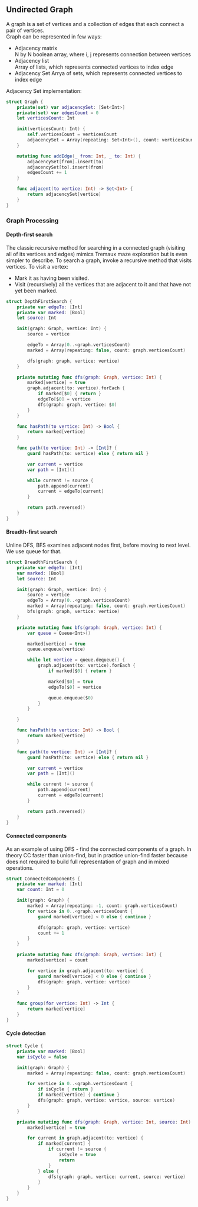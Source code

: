 ## Undirected Graph

A graph is a set of vertices and a collection of edges that each connect a pair of vertices.  
Graph can be represented in few ways:
- Adjacency matrix  
N by N boolean array, where i, j represents connection between vertices
- Adjacency list  
Array of lists, which represents connected vertices to index edge
- Adjacency Set
Arrya of sets, which represents connected vertices to index edge

Adjacency Set implementation:

```swift
struct Graph {
    private(set) var adjacencySet: [Set<Int>]
    private(set) var edgesCount = 0
    let verticesCount: Int

    init(verticesCount: Int) {
        self.verticesCount = verticesCount
        adjacencySet = Array(repeating: Set<Int>(), count: verticesCount)
    }

    mutating func addEdge(_ from: Int, _ to: Int) {
        adjacencySet[from].insert(to)
        adjacencySet[to].insert(from)
        edgesCount += 1
    }

    func adjacent(to vertice: Int) -> Set<Int> {
        return adjacencySet[vertice]
    }
}
```

### Graph Processing

#### Depth-first search

The classic recursive method for searching in a connected graph (visiting all of its vertices and edges) mimics Tremaux maze exploration but is even simpler to describe. To search a graph, invoke a recursive method that visits vertices. To visit a vertex:
- Mark it as having been visited.
- Visit (recursively) all the vertices that are adjacent to it and that have not yet been marked.

```swift
struct DepthFirstSearch {
    private var edgeTo: [Int]
    private var marked: [Bool]
    let source: Int

    init(graph: Graph, vertice: Int) {
        source = vertice

        edgeTo = Array(0..<graph.verticesCount)
        marked = Array(repeating: false, count: graph.verticesCount)

        dfs(graph: graph, vertice: vertice)
    }

    private mutating func dfs(graph: Graph, vertice: Int) {
        marked[vertice] = true
        graph.adjacent(to: vertice).forEach {
            if marked[$0] { return }
            edgeTo[$0] = vertice
            dfs(graph: graph, vertice: $0)
        }
    }

    func hasPath(to vertice: Int) -> Bool {
        return marked[vertice]
    }

    func path(to vertice: Int) -> [Int]? {
        guard hasPath(to: vertice) else { return nil }

        var current = vertice
        var path = [Int]()

        while current != source {
            path.append(current)
            current = edgeTo[current]
        }

        return path.reversed()
    }
}
```

#### Breadth-first search

Unline DFS, BFS examines adjacent nodes first, before moving to next level. We use queue for that. 

```swift
struct BreadthFirstSearch {
    private var edgeTo: [Int]
    var marked: [Bool]
    let source: Int

    init(graph: Graph, vertice: Int) {
        source = vertice
        edgeTo = Array(0..<graph.verticesCount)
        marked = Array(repeating: false, count: graph.verticesCount)
        bfs(graph: graph, vertice: vertice)
    }

    private mutating func bfs(graph: Graph, vertice: Int) {
        var queue = Queue<Int>()

        marked[vertice] = true
        queue.enqueue(vertice)

        while let vertice = queue.dequeue() {
            graph.adjacent(to: vertice).forEach {
                if marked[$0] { return }

                marked[$0] = true
                edgeTo[$0] = vertice

                queue.enqueue($0)
            }
        }

    }

    func hasPath(to vertice: Int) -> Bool {
        return marked[vertice]
    }

    func path(to vertice: Int) -> [Int]? {
        guard hasPath(to: vertice) else { return nil }

        var current = vertice
        var path = [Int]()

        while current != source {
            path.append(current)
            current = edgeTo[current]
        }

        return path.reversed()
    }
}
```

#### Connected components

As an example of using DFS - find the connected components of a graph. In theory CC faster than union-find, but in practice union-find faster because does not required to build full representation of graph and in mixed operations.

```swift
struct ConnectedComponents {
    private var marked: [Int]
    var count: Int = 0

    init(graph: Graph) {
        marked = Array(repeating: -1, count: graph.verticesCount)
        for vertice in 0..<graph.verticesCount {
            guard marked[vertice] < 0 else { continue }

            dfs(graph: graph, vertice: vertice)
            count += 1
        }
    }

    private mutating func dfs(graph: Graph, vertice: Int) {
        marked[vertice] = count

        for vertice in graph.adjacent(to: vertice) {
            guard marked[vertice] < 0 else { continue }
            dfs(graph: graph, vertice: vertice)
        }
    }

    func group(for vertice: Int) -> Int {
        return marked[vertice]
    }
}
```

#### Cycle detection

```swift
struct Cycle {
    private var marked: [Bool]
    var isCycle = false

    init(graph: Graph) {
        marked = Array(repeating: false, count: graph.verticesCount)

        for vertice in 0..<graph.verticesCount {
            if isCycle { return }
            if marked[vertice] { continue }
            dfs(graph: graph, vertice: vertice, source: vertice)
        }
    }

    private mutating func dfs(graph: Graph, vertice: Int, source: Int) {
        marked[vertice] = true

        for current in graph.adjacent(to: vertice) {
            if marked[current] {
                if current != source {
                    isCycle = true
                    return
                }
            } else {
                dfs(graph: graph, vertice: current, source: vertice)
            }
        }
    }
}
```